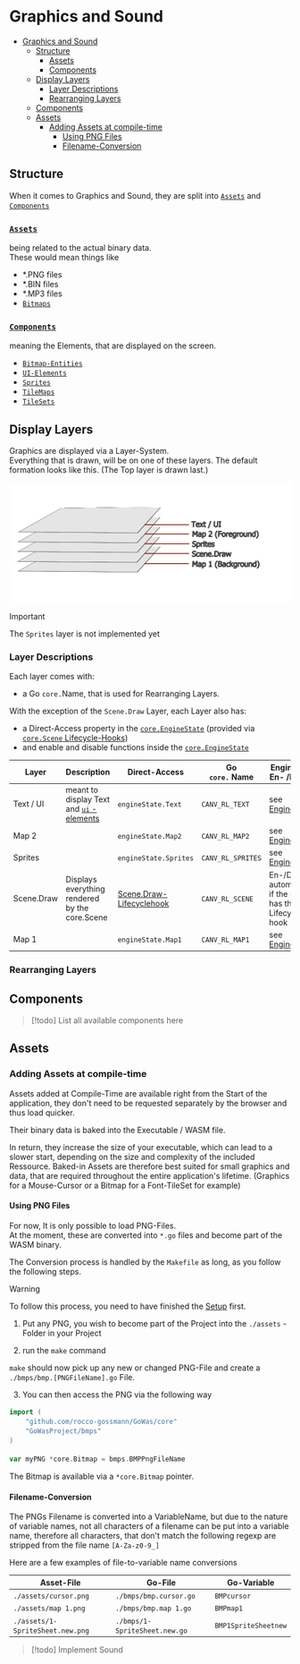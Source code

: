 # Graphics and Sound
<!-- TOC depthfrom:2 -->

- [Graphics and Sound](#graphics-and-sound)
    - [Structure](#structure)
        - [Assets](#assets)
        - [Components](#components)
    - [Display Layers](#display-layers)
        - [Layer Descriptions](#layer-descriptions)
        - [Rearranging Layers](#rearranging-layers)
    - [Components](#components)
    - [Assets](#assets)
        - [Adding Assets at compile-time](#adding-assets-at-compile-time)
            - [Using PNG Files](#using-png-files)
            - [Filename-Conversion](#filename-conversion)

<!-- /TOC -->

## Structure

When it comes to Graphics and Sound, they are split into [`Assets`](#assets) and [`Components`](#components) 

### [`Assets`](#assets) 
being related to the actual binary data.  
These would mean things like 
- *.PNG files
- *.BIN files
- *.MP3 files
- [`Bitmaps`](./reference/Bitmap.md)

### [`Components`](#components) 
meaning the Elements, that are displayed on the screen.
- [`Bitmap-Entities`](./reference/BitmapEntity.md)
- [`UI-Elements`](./reference/UI.md)
- [`Sprites`](./reference/Sprite.md)
- [`TileMaps`](./reference/TileMaps.md)
- [`TileSets`](./reference/TileSets.md)



## Display Layers

Graphics are displayed via a Layer-System.  
Everything that is drawn, will be on one of these layers.
The default formation looks like this. (The Top layer is drawn last.)

![Layer-System.img](./_img/graphics_layers.png)


> [!important]   
> The `Sprites` layer is not implemented yet

### Layer Descriptions

Each layer comes with: 
- a Go `core.`Name, that is used for Rearranging Layers.

With the exception of the `Scene.Draw` Layer, each Layer also has:

- a Direct-Access property in the [`core.EngineState`](./reference/EngineState.md) (provided via [`core.Scene` Lifecycle-Hooks](./Scenes.md))   
- and enable and disable functions inside the [`core.EngineState`](./reference/EngineState.md)


| Layer     | Description                                                    | Direct-Access         | Go<br>`core.` Name | EngineState<br>En- /Disable                                 |
|-----------|----------------------------------------------------------------|-----------------------|--------------------|-------------------------------------------------------------|
| Text / UI | meant to display Text and [`ui` - elements](./reference/UI.md) | `engineState.Text`    | `CANV_RL_TEXT`     | see [EngineState](./reference/EngineState.md#layer-control) |
| Map 2     |                                                                | `engineState.Map2`    | `CANV_RL_MAP2`     | see [EngineState](./reference/EngineState.md#layer-control) |
| Sprites   |                                                                | `engineState.Sprites` | `CANV_RL_SPRITES`  | see [EngineState](./reference/EngineState.md#layer-control) |
| Scene.Draw |  Displays everything rendered by the core.Scene    | [Scene.Draw-Lifecyclehook](./Scenes.md#drawable) | `CANV_RL_SCENE` | En-/Disables automatically if the Scene has the Lifecycle-hook | |
| Map 1 |   | `engineState.Map1` | `CANV_RL_MAP1` |   see [EngineState](./reference/EngineState.md#layer-control) |


### Rearranging Layers


## Components

> [!todo] List all available components here



## Assets


### Adding Assets at compile-time 

Assets added at Compile-Time are available right from the Start of the application, they don't need to be requested separately by the browser and thus load quicker. 

Their binary data is baked into the Executable / WASM file.

In return, they increase the size of your executable, which can lead to a slower start, depending on the size and complexity of the included Ressource.
Baked-in Assets are therefore best suited for small graphics and data, that are required throughout the entire application's lifetime.
(Graphics for a Mouse-Cursor or a Bitmap for a Font-TileSet for example) 


#### Using PNG Files
For now, It is only possible to load PNG-Files.\
At the moment, these are converted into `*.go` files and become part of the WASM
binary.

The Conversion process is handled by the `Makefile` as long, as you follow the
following steps.

> [!warning] 
> To follow this process, you need to have finished the [Setup](./Setup.md) first.

1. Put any PNG, you wish to become part of the Project into the `./assets` -
   Folder in your Project

2. run the `make` command

`make` should now pick up any new or changed PNG-File and create a
`./bmps/bmp.[PNGFileName].go` File.

3. You can then access the PNG via the following way

```go
import (
    "github.com/rocco-gossmann/GoWas/core"
    "GoWasProject/bmps"
)

var myPNG *core.Bitmap = bmps.BMPPngFileName
```

The Bitmap is available via a `*core.Bitmap` pointer.

#### Filename-Conversion

The PNGs Filename is converted into a VariableName, but due to the nature of
variable names, not all characters of a filename can be put into a
variable name, therefore all characters, that don't match the following regexp
are stripped from the file name `[A-Za-z0-9_]`

Here are a few examples of file-to-variable name conversions

| Asset-File                       | Go-File                       | Go-Variable          |
|----------------------------------|-------------------------------|----------------------|
| `./assets/cursor.png`            | `./bmps/bmp.cursor.go`        | `BMPcursor`          |
| `./assets/map 1.png`             | `./bmps/bmp.map 1.go`         | `BMPmap1`            |
| `./assets/1-SpriteSheet.new.png` | `./bmps/1-SpriteSheet.new.go` | `BMP1SpriteSheetnew` |


> [!todo] 
> Implement Sound
